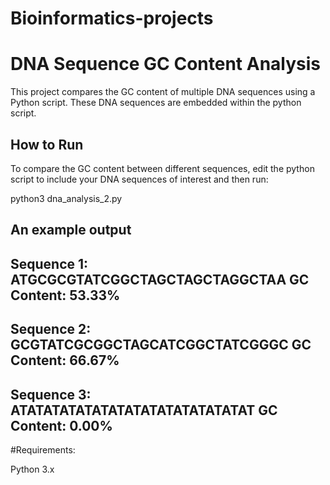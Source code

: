 # Bioinformatics-projects
# DNA Sequence GC Content Analysis

This project compares the GC content of multiple DNA sequences using a 
Python script. These DNA sequences are embedded within the python script.

## How to Run

To compare the GC content between different sequences, edit the python 
script to include your DNA sequences of interest and then run: 

python3 dna_analysis_2.py

## An example output 

Sequence 1: ATGCGCGTATCGGCTAGCTAGCTAGGCTAA
GC Content: 53.33%
------------------------------
Sequence 2: GCGTATCGCGGCTAGCATCGGCTATCGGGC
GC Content: 66.67%
------------------------------
Sequence 3: ATATATATATATATATATATATATATATAT
GC Content: 0.00%
------------------------------

#Requirements: 

Python 3.x
